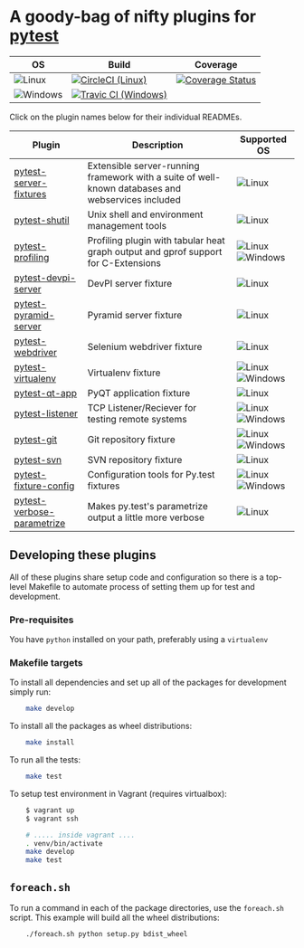 # A goody-bag of nifty plugins for [pytest](https://pytest.org)

OS | Build | Coverage |
 ------  | ----- | -------- |
 ![Linux](img/linux.png) | [![CircleCI (Linux)](https://circleci.com/gh/man-group/pytest-plugins/tree/master.svg?style=svg)](https://circleci.com/gh/man-group/pytest-plugins/tree/master) | [![Coverage Status](https://coveralls.io/repos/github/manahl/pytest-plugins/badge.svg?branch=master)](https://coveralls.io/github/manahl/pytest-plugins?branch=master)
 ![Windows](img/windows.png) | [![Travic CI (Windows)](https://travis-ci.org/man-group/pytest-plugins.svg?branch=master)](https://travis-ci.org/man-group/pytest-plugins) |

Click on the plugin names below for their individual READMEs.

Plugin | Description | Supported OS |
------ | ----------- | ------------ |
| [pytest-server-fixtures](pytest-server-fixtures) |  Extensible server-running framework with a suite of well-known databases and webservices included | ![Linux](img/linux.png)
| [pytest-shutil](pytest-shutil) | Unix shell and environment management tools |![Linux](img/linux.png)
| [pytest-profiling](pytest-profiling) | Profiling plugin with tabular heat graph output and gprof support for C-Extensions |![Linux](img/linux.png) ![Windows](img/windows.png)
| [pytest-devpi-server](pytest-devpi-server) | DevPI server fixture |![Linux](img/linux.png)
| [pytest-pyramid-server](pytest-pyramid-server) | Pyramid server fixture |![Linux](img/linux.png)
| [pytest-webdriver](pytest-webdriver) | Selenium webdriver fixture |![Linux](img/linux.png)
| [pytest-virtualenv](pytest-virtualenv) | Virtualenv fixture |![Linux](img/linux.png) ![Windows](img/windows.png)
| [pytest-qt-app](pytest-qt-app) | PyQT application fixture |![Linux](img/linux.png)
| [pytest-listener](pytest-listener)  | TCP Listener/Reciever for testing remote systems |![Linux](img/linux.png) ![Windows](img/windows.png)
| [pytest-git](pytest-git) | Git repository fixture |![Linux](img/linux.png) ![Windows](img/windows.png)
| [pytest-svn](pytest-svn) | SVN repository fixture |![Linux](img/linux.png)
| [pytest-fixture-config](pytest-fixture-config) | Configuration tools for Py.test fixtures |![Linux](img/linux.png) ![Windows](img/windows.png)
| [pytest-verbose-parametrize](pytest-verbose-parametrize) | Makes py.test's parametrize output a little more verbose |![Linux](img/linux.png)


## Developing these plugins

All of these plugins share setup code and configuration so there is a top-level Makefile to
automate process of setting them up for test and development.

### Pre-requisites

You have `python` installed on your path, preferably using a `virtualenv`

### Makefile targets

To install all dependencies and set up all of the packages for development simply run:

```bash
    make develop
```

To install all the packages as wheel distributions:

```bash
    make install
```

To run all the tests:

```bash
    make test
```

To setup test environment in Vagrant (requires virtualbox):

```bash
    $ vagrant up
    $ vagrant ssh

    # ..... inside vagrant ....
    . venv/bin/activate
    make develop
    make test
```

## `foreach.sh`

To run a command in each of the package directories, use the `foreach.sh` script.
This example will build all the wheel distributions:

```bash
    ./foreach.sh python setup.py bdist_wheel
```

